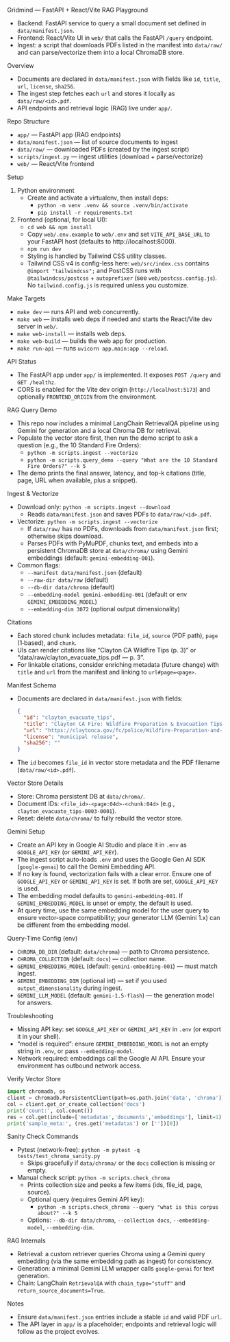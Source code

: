 Gridmind — FastAPI + React/Vite RAG Playground

- Backend: FastAPI service to query a small document set defined in `data/manifest.json`.
- Frontend: React/Vite UI in `web/` that calls the FastAPI `/query` endpoint.
- Ingest: a script that downloads PDFs listed in the manifest into `data/raw/` and can parse/vectorize them into a local ChromaDB store.

Overview
- Documents are declared in `data/manifest.json` with fields like `id`, `title`, `url`, `license`, `sha256`.
- The ingest step fetches each `url` and stores it locally as `data/raw/<id>.pdf`.
- API endpoints and retrieval logic (RAG) live under `app/`.

Repo Structure
- `app/` — FastAPI app (RAG endpoints)
- `data/manifest.json` — list of source documents to ingest
- `data/raw/` — downloaded PDFs (created by the ingest script)
- `scripts/ingest.py` — ingest utilities (download + parse/vectorize)
- `web/` — React/Vite frontend

Setup
1) Python environment
   - Create and activate a virtualenv, then install deps:
     - `python -m venv .venv && source .venv/bin/activate`
     - `pip install -r requirements.txt`
2) Frontend (optional, for local UI):
   - `cd web && npm install`
   - Copy `web/.env.example` to `web/.env` and set `VITE_API_BASE_URL` to your FastAPI host (defaults to http://localhost:8000).
   - `npm run dev`
   - Styling is handled by Tailwind CSS utility classes.
   - Tailwind CSS v4 is config-less here: `web/src/index.css` contains `@import "tailwindcss";` and PostCSS runs with `@tailwindcss/postcss` + `autoprefixer` (see `web/postcss.config.js`). No `tailwind.config.js` is required unless you customize.

Make Targets
- `make dev` — runs API and web concurrently.
- `make web` — installs web deps if needed and starts the React/Vite dev server in `web/`.
- `make web-install` — installs web deps.
- `make web-build` — builds the web app for production.
- `make run-api` — runs `uvicorn app.main:app --reload`.

API Status
- The FastAPI app under `app/` is implemented. It exposes `POST /query` and `GET /healthz`.
- CORS is enabled for the Vite dev origin (`http://localhost:5173`) and optionally `FRONTEND_ORIGIN` from the environment.

RAG Query Demo
- This repo now includes a minimal LangChain RetrievalQA pipeline using Gemini for generation and a local Chroma DB for retrieval.
- Populate the vector store first, then run the demo script to ask a question (e.g., the 10 Standard Fire Orders):
  - `python -m scripts.ingest --vectorize`
  - `python -m scripts.query_demo --query "What are the 10 Standard Fire Orders?" --k 5`
- The demo prints the final answer, latency, and top-k citations (title, page, URL when available, plus a snippet).

Ingest & Vectorize
- Download only: `python -m scripts.ingest --download`
  - Reads `data/manifest.json` and saves PDFs to `data/raw/<id>.pdf`.
- Vectorize: `python -m scripts.ingest --vectorize`
  - If `data/raw/` has no PDFs, downloads from `data/manifest.json` first; otherwise skips download.
  - Parses PDFs with PyMuPDF, chunks text, and embeds into a persistent ChromaDB store at `data/chroma/` using Gemini embeddings (default: `gemini-embedding-001`).
- Common flags:
  - `--manifest data/manifest.json` (default)
  - `--raw-dir data/raw` (default)
  - `--db-dir data/chroma` (default)
  - `--embedding-model gemini-embedding-001` (default or env `GEMINI_EMBEDDING_MODEL`)
  - `--embedding-dim 3072` (optional output dimensionality)

Citations
- Each stored chunk includes metadata: `file_id`, `source` (PDF path), `page` (1‑based), and `chunk`.
- UIs can render citations like “Clayton CA Wildfire Tips (p. 3)” or “data/raw/clayton_evacuate_tips.pdf — p. 3”.
- For linkable citations, consider enriching metadata (future change) with `title` and `url` from the manifest and linking to `url#page=<page>`.

Manifest Schema
- Documents are declared in `data/manifest.json` with fields:
  ```json
  {
    "id": "clayton_evacuate_tips",
    "title": "Clayton CA Fire: Wildfire Preparation & Evacuation Tips",
    "url": "https://claytonca.gov/fc/police/Wildfire-Preparation-and-Evacuation-Tips.pdf",
    "license": "municipal release",
    "sha256": ""
  }
  ```
- The `id` becomes `file_id` in vector store metadata and the PDF filename (`data/raw/<id>.pdf`).

Vector Store Details
- Store: Chroma persistent DB at `data/chroma/`.
- Document IDs: `<file_id>-<page:04d>-<chunk:04d>` (e.g., `clayton_evacuate_tips-0003-0001`).
- Reset: delete `data/chroma/` to fully rebuild the vector store.

Gemini Setup
- Create an API key in Google AI Studio and place it in `.env` as `GOOGLE_API_KEY` (or `GEMINI_API_KEY`).
- The ingest script auto-loads `.env` and uses the Google Gen AI SDK (`google-genai`) to call the Gemini Embedding API.
- If no key is found, vectorization fails with a clear error. Ensure one of `GOOGLE_API_KEY` or `GEMINI_API_KEY` is set. If both are set, `GOOGLE_API_KEY` is used.
- The embedding model defaults to `gemini-embedding-001`. If `GEMINI_EMBEDDING_MODEL` is unset or empty, the default is used.
- At query time, use the same embedding model for the user query to ensure vector-space compatibility; your generator LLM (Gemini 1.x) can be different from the embedding model.

Query-Time Config (env)
- `CHROMA_DB_DIR` (default: `data/chroma`) — path to Chroma persistence.
- `CHROMA_COLLECTION` (default: `docs`) — collection name.
- `GEMINI_EMBEDDING_MODEL` (default: `gemini-embedding-001`) — must match ingest.
- `GEMINI_EMBEDDING_DIM` (optional int) — set if you used `output_dimensionality` during ingest.
- `GEMINI_LLM_MODEL` (default: `gemini-1.5-flash`) — the generation model for answers.

Troubleshooting
- Missing API key: set `GOOGLE_API_KEY` or `GEMINI_API_KEY` in `.env` (or export it in your shell).
- “model is required”: ensure `GEMINI_EMBEDDING_MODEL` is not an empty string in `.env`, or pass `--embedding-model`.
- Network required: embeddings call the Google AI API. Ensure your environment has outbound network access.

Verify Vector Store
```python
import chromadb, os
client = chromadb.PersistentClient(path=os.path.join('data', 'chroma'))
col = client.get_or_create_collection('docs')
print('count:', col.count())
res = col.get(include=['metadatas','documents','embeddings'], limit=1)
print('sample_meta:', (res.get('metadatas') or [''])[0])
```

Sanity Check Commands
- Pytest (network-free): `python -m pytest -q tests/test_chroma_sanity.py`
  - Skips gracefully if `data/chroma/` or the `docs` collection is missing or empty.
- Manual check script: `python -m scripts.check_chroma`
  - Prints collection size and peeks a few items (ids, file_id, page, source).
  - Optional query (requires Gemini API key):
    - `python -m scripts.check_chroma --query "what is this corpus about?" --k 5`
  - Options: `--db-dir data/chroma`, `--collection docs`, `--embedding-model`, `--embedding-dim`.

RAG Internals
- Retrieval: a custom retriever queries Chroma using a Gemini query embedding (via the same embedding path as ingest) for consistency.
- Generation: a minimal Gemini LLM wrapper calls `google-genai` for text generation.
- Chain: LangChain `RetrievalQA` with `chain_type="stuff"` and `return_source_documents=True`.

Notes
- Ensure `data/manifest.json` entries include a stable `id` and valid PDF `url`.
- The API layer in `app/` is a placeholder; endpoints and retrieval logic will follow as the project evolves.
